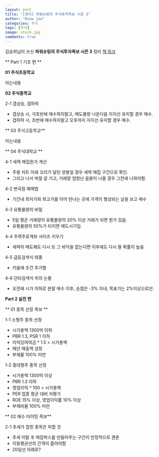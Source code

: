 ```yaml
---
layout: post
title: "[정리] 파워슈팅의 주식투자족보 시즌 3"
author: "Know jea"
categories: 주식
tags: [주식]
image: stock.jpg
comments: true
---
```


김승희님이 쓰신 **파워슈팅의 주식투자족보 시즌 3** 정리 [책 링크](https://book.naver.com/bookdb/book_detail.nhn?bid=15472912)


** Part 1 기초 편 **

**01 주식초등학교**

아는내용


**02 주식중학교**

2-1 갭상승, 갭하락
- 갭상승 시, 극초반에 매수하지말고, 매도물량 나온다음 지지선 유지할 경우 매수.
- 갭하락 시, 초반에 매수하지말고 오후까지 지지선 유지할 경우 매수.


** 03 주식고등학교**

아는내용


** 04 주식대학교 **

4-1 세력 매집원가 계산
- 주봉 차트 아래 꼬리가 달린 양봉일 경우 세력 매집 구간으로 확인.
- 그리고 나서 며칠 갈 거고, 거래량 엄청난 음봉이 나올 경우 그전에 나와야함.

4-2 변곡점 매매법
- 기간내 최저가와 최고가를 이어 만나는 곳에 가격이 형성되는 날을 보고 매수

4-3 유통물량의 비밀
- 5일 평균 거래량이 유통물량의 20% 이상 거래가 되면 뭔가 있음.
- 유통물량의 50%가 터지면 매도시기임.

4-4 주력주로계좌 사이즈 키우기
- 세력이 매도해도 다시 또 그 바닥을 잡는다면 이후에도 다시 뜰 확률이 높음

4-5 급등검색식 태풍
- 키움에 조건 추가함

4-6 단타검색식 피의 눈물
- 오전에 시가 이하로 분말 매수 이후, 손절은 -3% 이내, 목표가는 2%이상으로만.


**Part 2 실전 편**

** 01 종목 선정 족보 **

1-1 소형주 종목 선정
- 시가총액 1300억 이하
- PBR 1.3, PSR 1 이하
- 이익잉여여금 * 1.5 > 시가총액
- 매년 매출액 성장
- 부채율 100% 미만

1-2 중대형주 종목 선정
- 시가총액 1300억 이상
- PBR 1.3 이하
- 영업이익 * 100 > 시가총액
- PER 업종 평균 대비 저평가
- ROE 15% 이상, 영업이익률 10% 이상
- 부채비율 100% 미만

** 02 매수 타이밍 족보**

2-1 추세가 잡힌 종목은 피할 것
- 추세 이탈 후 매집박스를 만들어주는 구간이 안정적으로 괜춘
- 이동평균선의 간격이 좁아야함
- 20일선 아래로?




